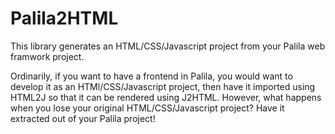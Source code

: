 # Palila2HTML
This library generates an HTML/CSS/Javascript project from your Palila web framwork project.

Ordinarily, if you want to have a frontend in Palila, you would want to develop it as an HTMl/CSS/Javascript project, then have it imported using HTML2J so that it can be rendered using J2HTML. However, what happens when you lose your original HTML/CSS/Javascript project? Have it extracted out of your Palila project!
